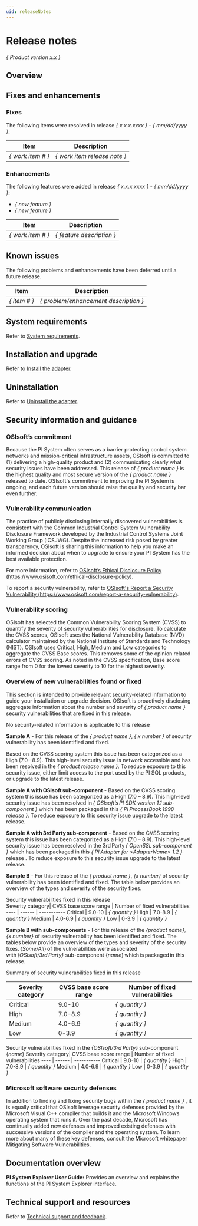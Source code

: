 ```yaml
---
uid: releaseNotes
---
```


# Release notes

*{ Product version x.x }* 

## Overview

<!--Insert a brief description of your product here and a cross-reference for more information.  If these release notes cover service packs or patches in addition to the major release numbers, briefly identify each version covered.-->

## Fixes and enhancements

<!--*Remove this section if this is the first release of a product. If multiple releases are covered by this note, for example, if service packs and patches are added, these can either be sectioned by release, or, if lengthy, can have sub-pages per release.* -->

### Fixes

The following items were resolved in release *{ x.x.x.xxxx }* - *{ mm/dd/yyyy }*:

<!-- Use table style:-->
Item | Description
---- | -----------
*{ work item # }* | *{ work item release note }*

### Enhancements

The following features were added in release *{ x.x.x.xxxx }* - *{ mm/dd/yyyy }*:

<!--*Use bullet style:*-->
* *{ new feature }*
* *{ new feature }*

<!--OR

*Use  table style:*-->
Item | Description
---- | -----------
*{ work item # }* | *{ feature description }*

## Known issues

The following problems and enhancements have been deferred until a future release.

<!--*Use bullets and tables as necessary (table format below).* -->
Item | Description
---- | -----------
*{ item # }* | *{ problem/enhancement description }*

## System requirements

<!--*Provide a cross-reference to the system requirements section. For example,*-->

Refer to [System requirements](xref:SystemRequirements).

## Installation and upgrade

<!--*Provide a cross-reference to the installation procedure. For example,*-->

Refer to [Install the adapter](xref:InstallTheAdapter).

## Uninstallation

<!--*Provide a cross-reference to the uninstallation procedure. For example,*-->

Refer to [Uninstall the adapter](xref:UninstallTheAdapter).

## Security information and guidance

### OSIsoft’s commitment

Because the PI System often serves as a barrier protecting control system networks and mission-critical infrastructure assets, OSIsoft is committed to (1) delivering a high-quality product and (2) communicating clearly what security issues have been addressed. This release of *{ product name }* is the highest quality and most secure version of the *{ product name }* released to date. OSIsoft's commitment to improving the PI System is ongoing, and each future version should raise the quality and security bar even further.

### Vulnerability communication

The practice of publicly disclosing internally discovered vulnerabilities is consistent with the Common Industrial Control System Vulnerability Disclosure Framework developed by the Industrial Control Systems Joint Working Group (ICSJWG). Despite the increased risk posed by greater transparency, OSIsoft is sharing this information to help you make an informed decision about when to upgrade to ensure your PI System has the best available protection.

For more information, refer to [OSIsoft’s Ethical Disclosure Policy (https://www.osisoft.com/ethical-disclosure-policy)](https://www.osisoft.com/ethical-disclosure-policy).

To report a security vulnerability, refer to [OSIsoft's Report a Security Vulnerability (https://www.osisoft.com/report-a-security-vulnerability)](https://www.osisoft.com/report-a-security-vulnerability).

### Vulnerability scoring

OSIsoft has selected the Common Vulnerability Scoring System (CVSS) to quantify the severity of security vulnerabilities for disclosure. To calculate the CVSS scores, OSIsoft uses the National Vulnerability Database (NVD) calculator maintained by the National Institute of Standards and Technology (NIST).  OSIsoft uses Critical, High, Medium and Low categories to aggregate the CVSS Base scores. This removes some of the opinion related errors of CVSS scoring.  As noted in the CVSS specification, Base score range from 0 for the lowest severity to 10 for the highest severity.

### Overview of new vulnerabilities found or fixed

This section is intended to provide relevant security-related information to guide your installation or upgrade decision. OSIsoft is proactively disclosing aggregate information about the number and severity of *{ product name }* security vulnerabilities that are fixed in this release.

<!--*Provide an overview of the types of security vulnerabilities fixed in this release*-->

<!--*NOTE:  If NO security vulnerabilities are identified in the current release, please use the following statement:*-->

No security-related information is applicable to this release

<!--*When vulnerabilities exist, product teams should decide which format works best specific to the release and/or is applicable.  Two different samples are provided below.*-->

**Sample A** - For this release of the *{ product name }*, *{ x number }* of security vulnerability has been identified and fixed.

Based on the CVSS scoring system this issue has been categorized as a High (7.0 – 8.9). This high-level security issue is network accessible and has been resolved in the *{ product release name }*. To reduce exposure to this security issue, either limit access to the port used by the PI SQL products, or upgrade to the latest release.  

**Sample A with OSIsoft sub-component** - Based on the CVSS scoring system this issue has been categorized as a High (7.0 – 8.9). This high-level security issue has been resolved in *{ OSIsoft’s PI SDK version 1.1 sub-component }* which has been packaged in this *{ PI ProcessBook 1998 release }*. To reduce exposure to this security issue upgrade to the latest release.

**Sample A with 3rd Party sub-component** - Based on the CVSS scoring system this issue has been categorized as a High (7.0 – 8.9). This high-level security issue has been resolved in the 3rd Party *{ OpenSSL sub-component }* which has been packaged in this *{ PI Adapter for \<AdapterName\> 1.2 }* release . To reduce exposure to this security issue upgrade to the latest release.

**Sample B** - For this release of the *{ product name }*, *{x number}* of security vulnerability has been identified and fixed. The table below provides an overview of the types and severity of the security fixes.

Security vulnerabilities fixed in this release  
Severity category| CVSS base score range  | Number of fixed vulnerabilities
---- | ------ | -----------
Critical | 9.0-10 | *{ quantity }*
High | 7.0-8.9 | *{ quantity }*
Medium | 4.0-6.9 | *{ quantity }*
Low | 0-3.9 | *{ quantity }*

**Sample B with sub-components** - For this release of the *{product name}*, *{x number}* of security vulnerability has been identified and fixed. The tables below provide an overview of the types and severity of the security fixes. {*Some/All*} of the vulnerabilities were associated with *{OSIsoft/3rd Party}* sub-component {*name*} which is packaged in this release.

Summary of security vulnerabilities fixed in this release

Severity category| CVSS base score range  | Number of fixed vulnerabilities
---- | ------ | -----------
Critical | 9.0-10 | *{ quantity }*
High | 7.0-8.9 | *{ quantity }*
Medium | 4.0-6.9 | *{ quantity }*
Low | 0-3.9 | *{ quantity }*

Security vulnerabilities fixed in the *{OSIsoft/3rd Party}* sub-component {*name*}
Severity category| CVSS base score range  | Number of fixed vulnerabilities
---- | ------ | -----------
Critical | 9.0-10 | *{ quantity }*
High | 7.0-8.9 | *{ quantity }*
Medium | 4.0-6.9 | *{ quantity }*
Low | 0-3.9 | *{ quantity }*

<!--*Optional “Microsoft Software Security Defenses topic below” (applies to C++ projects)*-->

### Microsoft software security defenses

In addition to finding and fixing security bugs within the *{ product name }* , it is equally critical that OSIsoft leverage security defenses provided by the Microsoft Visual C++ compiler that builds it and the Microsoft Windows operating system that runs it. Over the past decade, Microsoft has continually added new defenses and improved existing defenses with successive versions of the compiler and the operating system.  To learn more about many of these key defenses, consult the Microsoft whitepaper Mitigating Software Vulnerabilities.

## Documentation overview

<!--*Remove this section if there is no documentation besides the documentation in which these release notes are included. For additional documentation, provide a brief description.

Example:*-->

**PI System Explorer User Guide:** Provides an overview and explains the functions of the PI System Explorer interface.

## Technical support and resources

<!--*Provide a cross-reference to the Technical Support and feedback section. For example,*-->

Refer to [Technical support and feedback](xref:TechnicalSupportAndFeedback).
